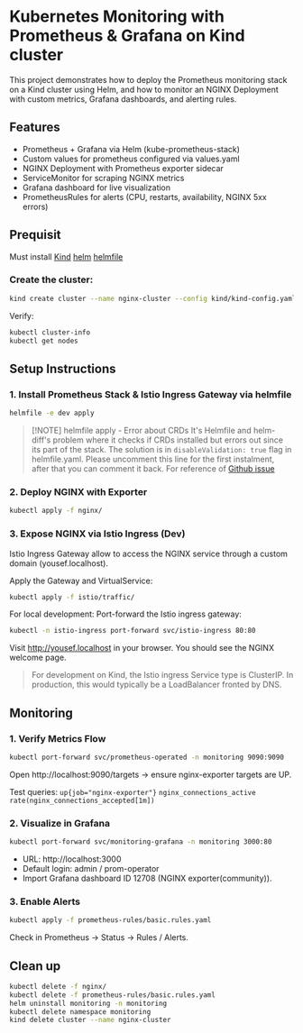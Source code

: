 # Kubernetes Monitoring with Prometheus & Grafana on Kind cluster

This project demonstrates how to deploy the Prometheus monitoring stack on a Kind cluster using Helm, and how to monitor an NGINX Deployment with custom metrics, Grafana dashboards, and alerting rules.

## Features

- Prometheus + Grafana via Helm (kube-prometheus-stack)
- Custom values for prometheus configured via values.yaml
- NGINX Deployment with Prometheus exporter sidecar
- ServiceMonitor for scraping NGINX metrics
- Grafana dashboard for live visualization
- PrometheusRules for alerts (CPU, restarts, availability, NGINX 5xx errors)

## Prequisit

Must install [Kind](https://kind.sigs.k8s.io/docs/user/quick-start/) [helm](https://helm.sh/docs/intro/install/) [helmfile](https://github.com/helmfile/helmfile)

### Create the cluster:

```bash
kind create cluster --name nginx-cluster --config kind/kind-config.yaml
```

Verify:

``` bash
kubectl cluster-info
kubectl get nodes
```

## Setup Instructions

### 1. Install Prometheus Stack & Istio Ingress Gateway via helmfile

```bash
helmfile -e dev apply
```

> [!NOTE] helmfile apply - Error about CRDs
> It's Helmfile and helm-diff's problem where it checks if CRDs installed but errors out since its part of the stack. The solution is in `disableValidation: true` flag in helmfile.yaml. Please uncomment this line for the first instalment, after that you can comment it back. For reference of [Github issue](https://github.com/roboll/helmfile/issues/1353)

### 2. Deploy NGINX with Exporter

```bash
kubectl apply -f nginx/
```

### 3. Expose NGINX via Istio Ingress (Dev)

Istio Ingress Gateway allow to access the NGINX service through a custom domain (yousef.localhost).

Apply the Gateway and VirtualService:
```bash
kubectl apply -f istio/traffic/
```

For local development:
Port-forward the Istio ingress gateway:
```bash
kubectl -n istio-ingress port-forward svc/istio-ingress 80:80
```


Visit http://yousef.localhost in your browser.
You should see the NGINX welcome page.

> For development on Kind, the Istio ingress Service type is ClusterIP.
> In production, this would typically be a LoadBalancer fronted by DNS.

## Monitoring

### 1. Verify Metrics Flow

```bash
kubectl port-forward svc/prometheus-operated -n monitoring 9090:9090
```

Open http://localhost:9090/targets → ensure nginx-exporter targets are UP.

Test queries:
`up{job="nginx-exporter"}`
`nginx_connections_active`
`rate(nginx_connections_accepted[1m])`

### 2. Visualize in Grafana

```bash
kubectl port-forward svc/monitoring-grafana -n monitoring 3000:80 
```

- URL: http://localhost:3000
- Default login: admin / prom-operator
- Import Grafana dashboard ID 12708 (NGINX exporter(community)).

### 3. Enable Alerts

``` bash
kubectl apply -f prometheus-rules/basic.rules.yaml
```
Check in Prometheus → Status → Rules / Alerts.


## Clean up

``` bash
kubectl delete -f nginx/
kubectl delete -f prometheus-rules/basic.rules.yaml
helm uninstall monitoring -n monitoring
kubectl delete namespace monitoring
kind delete cluster --name nginx-cluster
```